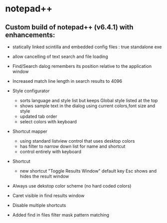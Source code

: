 notepad++
=========
Custom build of notepad++ (v6.4.1) with enhancements:
----

* statically linked scintilla and embedded config files : true standalone exe
* allow cancelling of text search and file loading
* Find/Search dalog remembers its position relative to the application window
* Increased match line length in search results to 4096
* Style configurator 
    * sorts language and style list but keeps Global style listed at the top
    * shows sample text in the dialog using current colors,font size and style
    * updated tab order
    * select colors with keyboard
* Shortcut mapper
    * using standard listview control that uses desktop colors
    * has filter to narrow down list for name and shortcut
    * control entirely with keyboard
* Shortcut
    * new shortcut "Toggle Results Window" default key Esc shows and hides the result window

* Always use dekstop color scheme (no hard coded colors)
* Caret visible in find results window
* Disable multiple shortcuts
* Added find in files filter mask pattern matching